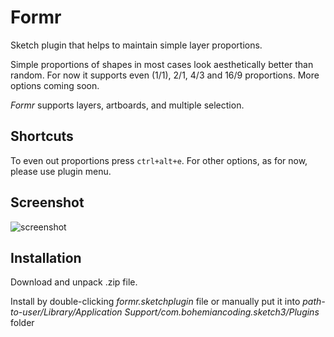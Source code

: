 # Formr

Sketch plugin that helps to maintain simple layer proportions.  

Simple proportions of shapes in most cases look aesthetically better than random.
For now it supports even (1/1), 2/1, 4/3 and 16/9 proportions. More options coming soon.  

*Formr* supports layers, artboards, and multiple selection.  

## Shortcuts  

To even out proportions press `ctrl+alt+e`. For other options, as for now, please use plugin menu.  

## Screenshot  

![screenshot](https://github.com/lessthanzero/Formr/blob/master/screenshot.png)  

## Installation  
Download and unpack .zip file.  

Install by double-clicking _formr.sketchplugin_ file or manually put it into _path-to-user/Library/Application Support/com.bohemiancoding.sketch3/Plugins_ folder
